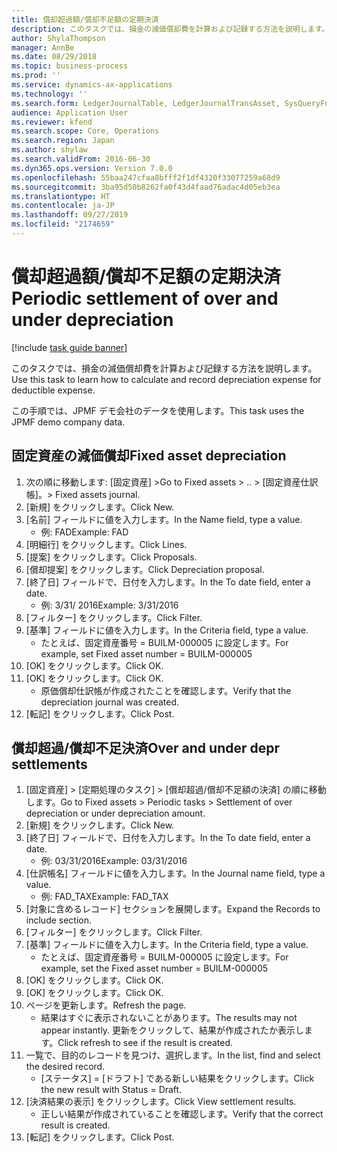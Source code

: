 ```yaml
---
title: 償却超過額/償却不足額の定期決済
description: このタスクでは、損金の減価償却費を計算および記録する方法を説明します。
author: ShylaThompson
manager: AnnBe
ms.date: 08/29/2018
ms.topic: business-process
ms.prod: ''
ms.service: dynamics-ax-applications
ms.technology: ''
ms.search.form: LedgerJournalTable, LedgerJournalTransAsset, SysQueryForm, AssetDepPreTaxDedProcess_JP, AssetDepPreTaxDedProcessDetail_JP
audience: Application User
ms.reviewer: kfend
ms.search.scope: Core, Operations
ms.search.region: Japan
ms.author: shylaw
ms.search.validFrom: 2016-06-30
ms.dyn365.ops.version: Version 7.0.0
ms.openlocfilehash: 55baa247cfaa8bfff2f1df4320f33077259a68d9
ms.sourcegitcommit: 3ba95d50b8262fa0f43d4faad76adac4d05eb3ea
ms.translationtype: HT
ms.contentlocale: ja-JP
ms.lasthandoff: 09/27/2019
ms.locfileid: "2174659"
---
```

# <a name="periodic-settlement-of-over-and-under-depreciation"></a><span data-ttu-id="38654-103">償却超過額/償却不足額の定期決済</span><span class="sxs-lookup"><span data-stu-id="38654-103">Periodic settlement of over and under depreciation</span></span>

[!include [task guide banner](../../includes/task-guide-banner.md)]

<span data-ttu-id="38654-104">このタスクでは、損金の減価償却費を計算および記録する方法を説明します。</span><span class="sxs-lookup"><span data-stu-id="38654-104">Use this task to learn how to calculate and record depreciation expense for deductible expense.</span></span>



<span data-ttu-id="38654-105">この手順では、JPMF デモ会社のデータを使用します。</span><span class="sxs-lookup"><span data-stu-id="38654-105">This task uses the JPMF demo company data.</span></span>




## <a name="fixed-asset-depreciation"></a><span data-ttu-id="38654-106">固定資産の減価償却</span><span class="sxs-lookup"><span data-stu-id="38654-106">Fixed asset depreciation</span></span>
1. <span data-ttu-id="38654-107">次の順に移動します: [固定資産] ></span><span class="sxs-lookup"><span data-stu-id="38654-107">Go to Fixed assets > ..</span></span> <span data-ttu-id="38654-108">> [固定資産仕訳帳]。</span><span class="sxs-lookup"><span data-stu-id="38654-108">> Fixed assets journal.</span></span>
2. <span data-ttu-id="38654-109">[新規] をクリックします。</span><span class="sxs-lookup"><span data-stu-id="38654-109">Click New.</span></span>
3. <span data-ttu-id="38654-110">[名前] フィールドに値を入力します。</span><span class="sxs-lookup"><span data-stu-id="38654-110">In the Name field, type a value.</span></span>
    * <span data-ttu-id="38654-111">例: FAD</span><span class="sxs-lookup"><span data-stu-id="38654-111">Example: FAD</span></span>  
4. <span data-ttu-id="38654-112">[明細行] をクリックします。</span><span class="sxs-lookup"><span data-stu-id="38654-112">Click Lines.</span></span>
5. <span data-ttu-id="38654-113">[提案] をクリックします。</span><span class="sxs-lookup"><span data-stu-id="38654-113">Click Proposals.</span></span>
6. <span data-ttu-id="38654-114">[償却提案] をクリックします。</span><span class="sxs-lookup"><span data-stu-id="38654-114">Click Depreciation proposal.</span></span>
7. <span data-ttu-id="38654-115">[終了日] フィールドで、日付を入力します。</span><span class="sxs-lookup"><span data-stu-id="38654-115">In the To date field, enter a date.</span></span>
    * <span data-ttu-id="38654-116">例: 3/31/ 2016</span><span class="sxs-lookup"><span data-stu-id="38654-116">Example: 3/31/2016</span></span>  
8. <span data-ttu-id="38654-117">[フィルター] をクリックします。</span><span class="sxs-lookup"><span data-stu-id="38654-117">Click Filter.</span></span>
9. <span data-ttu-id="38654-118">[基準] フィールドに値を入力します。</span><span class="sxs-lookup"><span data-stu-id="38654-118">In the Criteria field, type a value.</span></span>
    * <span data-ttu-id="38654-119">たとえば、固定資産番号 = BUILM-000005 に設定します。</span><span class="sxs-lookup"><span data-stu-id="38654-119">For example, set Fixed asset number = BUILM-000005</span></span>  
10. <span data-ttu-id="38654-120">[OK] をクリックします。</span><span class="sxs-lookup"><span data-stu-id="38654-120">Click OK.</span></span>
11. <span data-ttu-id="38654-121">[OK] をクリックします。</span><span class="sxs-lookup"><span data-stu-id="38654-121">Click OK.</span></span>
    * <span data-ttu-id="38654-122">原価償却仕訳帳が作成されたことを確認します。</span><span class="sxs-lookup"><span data-stu-id="38654-122">Verify that the depreciation journal  was created.</span></span>  
12. <span data-ttu-id="38654-123">[転記] をクリックします。</span><span class="sxs-lookup"><span data-stu-id="38654-123">Click Post.</span></span>

## <a name="over-and-under-depr-settlements"></a><span data-ttu-id="38654-124">償却超過/償却不足決済</span><span class="sxs-lookup"><span data-stu-id="38654-124">Over and under depr settlements</span></span>
1. <span data-ttu-id="38654-125">[固定資産] > [定期処理のタスク] > [償却超過/償却不足額の決済] の順に移動します。</span><span class="sxs-lookup"><span data-stu-id="38654-125">Go to Fixed assets > Periodic tasks > Settlement of over depreciation or under depreciation amount.</span></span>
2. <span data-ttu-id="38654-126">[新規] をクリックします。</span><span class="sxs-lookup"><span data-stu-id="38654-126">Click New.</span></span>
3. <span data-ttu-id="38654-127">[終了日] フィールドで、日付を入力します。</span><span class="sxs-lookup"><span data-stu-id="38654-127">In the To date field, enter a date.</span></span>
    * <span data-ttu-id="38654-128">例: 03/31/2016</span><span class="sxs-lookup"><span data-stu-id="38654-128">Example: 03/31/2016</span></span>  
4. <span data-ttu-id="38654-129">[仕訳帳名] フィールドに値を入力します。</span><span class="sxs-lookup"><span data-stu-id="38654-129">In the Journal name field, type a value.</span></span>
    * <span data-ttu-id="38654-130">例: FAD_TAX</span><span class="sxs-lookup"><span data-stu-id="38654-130">Example: FAD_TAX</span></span>  
5. <span data-ttu-id="38654-131">[対象に含めるレコード] セクションを展開します。</span><span class="sxs-lookup"><span data-stu-id="38654-131">Expand the Records to include section.</span></span>
6. <span data-ttu-id="38654-132">[フィルター] をクリックします。</span><span class="sxs-lookup"><span data-stu-id="38654-132">Click Filter.</span></span>
7. <span data-ttu-id="38654-133">[基準] フィールドに値を入力します。</span><span class="sxs-lookup"><span data-stu-id="38654-133">In the Criteria field, type a value.</span></span>
    * <span data-ttu-id="38654-134">たとえば、固定資産番号 = BUILM-000005 に設定します。</span><span class="sxs-lookup"><span data-stu-id="38654-134">For example, set the Fixed asset number = BUILM-000005</span></span>  
8. <span data-ttu-id="38654-135">[OK] をクリックします。</span><span class="sxs-lookup"><span data-stu-id="38654-135">Click OK.</span></span>
9. <span data-ttu-id="38654-136">[OK] をクリックします。</span><span class="sxs-lookup"><span data-stu-id="38654-136">Click OK.</span></span>
10. <span data-ttu-id="38654-137">ページを更新します。</span><span class="sxs-lookup"><span data-stu-id="38654-137">Refresh the page.</span></span>
    * <span data-ttu-id="38654-138">結果はすぐに表示されないことがあります。</span><span class="sxs-lookup"><span data-stu-id="38654-138">The results may not appear instantly.</span></span> <span data-ttu-id="38654-139">更新をクリックして、結果が作成されたか表示します。</span><span class="sxs-lookup"><span data-stu-id="38654-139">Click refresh to see if the result is created.</span></span>  
11. <span data-ttu-id="38654-140">一覧で、目的のレコードを見つけ、選択します。</span><span class="sxs-lookup"><span data-stu-id="38654-140">In the list, find and select the desired record.</span></span>
    * <span data-ttu-id="38654-141">[ステータス] = [ドラフト] である新しい結果をクリックします。</span><span class="sxs-lookup"><span data-stu-id="38654-141">Click the new result with Status = Draft.</span></span>  
12. <span data-ttu-id="38654-142">[決済結果の表示] をクリックします。</span><span class="sxs-lookup"><span data-stu-id="38654-142">Click View settlement results.</span></span>
    * <span data-ttu-id="38654-143">正しい結果が作成されていることを確認します。</span><span class="sxs-lookup"><span data-stu-id="38654-143">Verify that the correct result is created.</span></span>  
13. <span data-ttu-id="38654-144">[転記] をクリックします。</span><span class="sxs-lookup"><span data-stu-id="38654-144">Click Post.</span></span>

